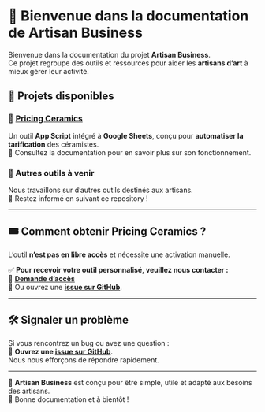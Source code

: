 # 🎨 Bienvenue dans la documentation de **Artisan Business**

Bienvenue dans la documentation du projet **Artisan Business**.  
Ce projet regroupe des outils et ressources pour aider les **artisans d’art** à mieux gérer leur activité.  

## 📌 Projets disponibles

### 🔹 [Pricing Ceramics](pricing-ceramics/index-pricing-ceramics.md)
Un outil **App Script** intégré à **Google Sheets**, conçu pour **automatiser la tarification** des céramistes.  
📖 Consultez la documentation pour en savoir plus sur son fonctionnement.

### 🔹 Autres outils à venir
Nous travaillons sur d’autres outils destinés aux artisans.  
📌 Restez informé en suivant ce repository !

---

## 🎟️ **Comment obtenir Pricing Ceramics ?**
L’outil **n’est pas en libre accès** et nécessite une activation manuelle.  

✅ **Pour recevoir votre outil personnalisé, veuillez nous contacter :**  
📩 **[Demande d’accès](mailto:valentbotte@gmail.com?subject=Demande%20d'accès%20Pricing%20Ceramics&body=Bonjour,%20je%20souhaite%20utiliser%20Pricing%20Ceramics.%20Pouvez-vous%20m’en%20dire%20plus%20?)**  
💬 Ou ouvrez une **[issue sur GitHub](https://github.com/vabott/artisan-business/issues)**.

---

## 🛠 **Signaler un problème**
Si vous rencontrez un bug ou avez une question :  
📢 **Ouvrez une [issue sur GitHub](https://github.com/vabott/artisan-business/issues)**.  
Nous nous efforçons de répondre rapidement.

---

📍 **Artisan Business** est conçu pour être simple, utile et adapté aux besoins des artisans.  
🚀 Bonne documentation et à bientôt !
